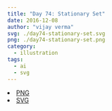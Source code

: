 ```yaml
---
title: "Day 74: Stationary Set"
date: 2016-12-08
author: "vijay verma"
svg: ./day74-stationary-set.svg
png: ./day74-stationary-set.png
category:
  - illustration
tags:
  - ai
  - svg
---
```

<li><a href="./day74-stationary-set.png" download className="btn-png">PNG</a></li>
<li><a href="./day74-stationary-set.svg" download className="btn-svg">SVG</a></li>
